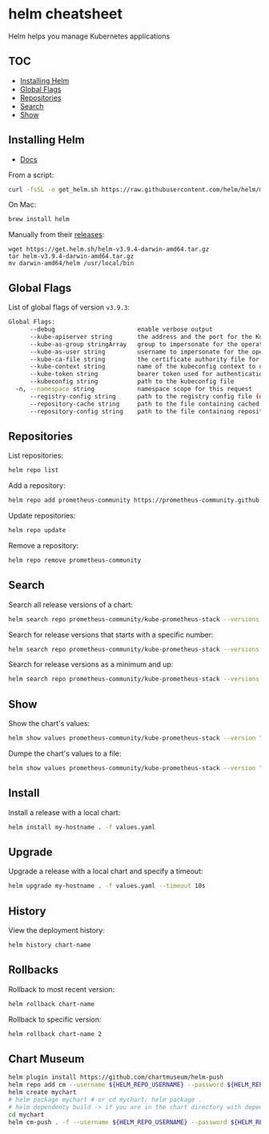 # helm cheatsheet

Helm helps you manage Kubernetes applications

## TOC

- [Installing Helm](#installing-helm)
- [Global Flags](#global-flags)
- [Repositories](#repositories)
- [Search](#search)
- [Show](#show)

## Installing Helm

- [Docs](https://helm.sh/docs/intro/install/)

From a script:

```bash
curl -fsSL -o get_helm.sh https://raw.githubusercontent.com/helm/helm/main/scripts/get-helm-3 | bash
```

On Mac:

```bash
brew install helm
```

Manually from their [releases](https://github.com/helm/helm/releases):

```
wget https://get.helm.sh/helm-v3.9.4-darwin-amd64.tar.gz
tar helm-v3.9.4-darwin-amd64.tar.gz
mv darwin-amd64/helm /usr/local/bin
```

## Global Flags

List of global flags of version `v3.9.3`:

```bash
Global Flags:
      --debug                       enable verbose output
      --kube-apiserver string       the address and the port for the Kubernetes API server
      --kube-as-group stringArray   group to impersonate for the operation, this flag can be repeated to specify multiple groups.
      --kube-as-user string         username to impersonate for the operation
      --kube-ca-file string         the certificate authority file for the Kubernetes API server connection
      --kube-context string         name of the kubeconfig context to use
      --kube-token string           bearer token used for authentication
      --kubeconfig string           path to the kubeconfig file
  -n, --namespace string            namespace scope for this request
      --registry-config string      path to the registry config file (default "~/Library/Preferences/helm/registry/config.json")
      --repository-cache string     path to the file containing cached repository indexes (default "~/Library/Caches/helm/repository")
      --repository-config string    path to the file containing repository names and URLs (default "~/Library/Preferences/helm/repositories.yaml")
```

## Repositories

List repositories:

```bash
helm repo list
```

Add a repository:

```bash
helm repo add prometheus-community https://prometheus-community.github.io/helm-charts
```

Update repositories:

```bash
helm repo update
```

Remove a repository:

```bash
helm repo remove prometheus-community
```

## Search

Search all release versions of a chart:

```bash
helm search repo prometheus-community/kube-prometheus-stack --versions
```

Search for release versions that starts with a specific number:

```bash
helm search repo prometheus-community/kube-prometheus-stack --versions --version "^31.0"
```

Search for release versions as a minimum and up:

```bash
helm search repo prometheus-community/kube-prometheus-stack --versions --version ">31.0"
```

## Show

Show the chart's values:

```bash
helm show values prometheus-community/kube-prometheus-stack --version "39.0.0"
```

Dumpe the chart's values to a file:

```bash
helm show values prometheus-community/kube-prometheus-stack --version "39.0.0" > values.yaml
```

## Install

Install a release with a local chart:

```bash
helm install my-hostname . -f values.yaml
```

## Upgrade

Upgrade a release with a local chart and specify a timeout:

```bash
helm upgrade my-hostname . -f values.yaml --timeout 10s
```

## History

View the deployment history:

```bash
helm history chart-name
```

## Rollbacks

Rollback to most recent version:

```bash
helm rollback chart-name
```

Rollback to specific version:

```bash
helm rollback chart-name 2
```

## Chart Museum 

```bash
helm plugin install https://github.com/chartmuseum/helm-push
helm repo add cm --username ${HELM_REPO_USERNAME} --password ${HELM_REPO_PASSWORD} https://chartmuseum.mydomain.com/
helm create mychart
# helm package mychart # or cd mychart; helm package .
# helm dependency build -> if you are in the chart directory with dependency in the Chart.yaml
cd mychart
helm cm-push . -f --username ${HELM_REPO_USERNAME} --password ${HELM_REPO_PASSWORD} https://chartmuseum.mydomain.com/ # chart name will be the directory name
```
